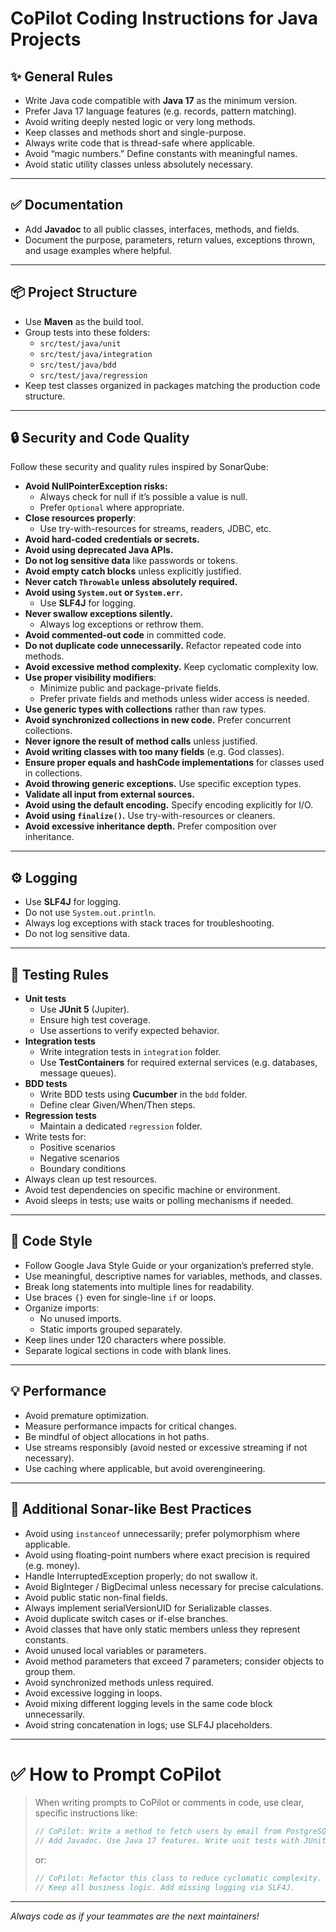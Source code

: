 # CoPilot Coding Instructions for Java Projects

## ✨ General Rules

- Write Java code compatible with **Java 17** as the minimum version.
- Prefer Java 17 language features (e.g. records, pattern matching).
- Avoid writing deeply nested logic or very long methods.
- Keep classes and methods short and single-purpose.
- Always write code that is thread-safe where applicable.
- Avoid “magic numbers.” Define constants with meaningful names.
- Avoid static utility classes unless absolutely necessary.

---

## ✅ Documentation

- Add **Javadoc** to all public classes, interfaces, methods, and fields.
- Document the purpose, parameters, return values, exceptions thrown, and usage examples where helpful.

---

## 📦 Project Structure

- Use **Maven** as the build tool.
- Group tests into these folders:
    - `src/test/java/unit`
    - `src/test/java/integration`
    - `src/test/java/bdd`
    - `src/test/java/regression`
- Keep test classes organized in packages matching the production code structure.

---

## 🔒 Security and Code Quality

Follow these security and quality rules inspired by SonarQube:

- **Avoid NullPointerException risks:**
    - Always check for null if it’s possible a value is null.
    - Prefer `Optional` where appropriate.
- **Close resources properly**:
    - Use try-with-resources for streams, readers, JDBC, etc.
- **Avoid hard-coded credentials or secrets.**
- **Avoid using deprecated Java APIs.**
- **Do not log sensitive data** like passwords or tokens.
- **Avoid empty catch blocks** unless explicitly justified.
- **Never catch `Throwable` unless absolutely required.**
- **Avoid using `System.out` or `System.err`.**
    - Use **SLF4J** for logging.
- **Never swallow exceptions silently.**
    - Always log exceptions or rethrow them.
- **Avoid commented-out code** in committed code.
- **Do not duplicate code unnecessarily.** Refactor repeated code into methods.
- **Avoid excessive method complexity.** Keep cyclomatic complexity low.
- **Use proper visibility modifiers**:
    - Minimize public and package-private fields.
    - Prefer private fields and methods unless wider access is needed.
- **Use generic types with collections** rather than raw types.
- **Avoid synchronized collections in new code.** Prefer concurrent collections.
- **Never ignore the result of method calls** unless justified.
- **Avoid writing classes with too many fields** (e.g. God classes).
- **Ensure proper equals and hashCode implementations** for classes used in collections.
- **Avoid throwing generic exceptions.** Use specific exception types.
- **Validate all input from external sources.**
- **Avoid using the default encoding.** Specify encoding explicitly for I/O.
- **Avoid using `finalize()`.** Use try-with-resources or cleaners.
- **Avoid excessive inheritance depth.** Prefer composition over inheritance.

---

## ⚙️ Logging

- Use **SLF4J** for logging.
- Do not use `System.out.println`.
- Always log exceptions with stack traces for troubleshooting.
- Do not log sensitive data.

---

## 🧪 Testing Rules

- **Unit tests**
    - Use **JUnit 5** (Jupiter).
    - Ensure high test coverage.
    - Use assertions to verify expected behavior.
- **Integration tests**
    - Write integration tests in `integration` folder.
    - Use **TestContainers** for required external services (e.g. databases, message queues).
- **BDD tests**
    - Write BDD tests using **Cucumber** in the `bdd` folder.
    - Define clear Given/When/Then steps.
- **Regression tests**
    - Maintain a dedicated `regression` folder.
- Write tests for:
    - Positive scenarios
    - Negative scenarios
    - Boundary conditions
- Always clean up test resources.
- Avoid test dependencies on specific machine or environment.
- Avoid sleeps in tests; use waits or polling mechanisms if needed.

---

## 🎨 Code Style

- Follow Google Java Style Guide or your organization’s preferred style.
- Use meaningful, descriptive names for variables, methods, and classes.
- Break long statements into multiple lines for readability.
- Use braces `{}` even for single-line `if` or loops.
- Organize imports:
    - No unused imports.
    - Static imports grouped separately.
- Keep lines under 120 characters where possible.
- Separate logical sections in code with blank lines.

---

## 💡 Performance

- Avoid premature optimization.
- Measure performance impacts for critical changes.
- Be mindful of object allocations in hot paths.
- Use streams responsibly (avoid nested or excessive streaming if not necessary).
- Use caching where applicable, but avoid overengineering.

---

## 🔗 Additional Sonar-like Best Practices

- Avoid using `instanceof` unnecessarily; prefer polymorphism where applicable.
- Avoid using floating-point numbers where exact precision is required (e.g. money).
- Handle InterruptedException properly; do not swallow it.
- Avoid BigInteger / BigDecimal unless necessary for precise calculations.
- Avoid public static non-final fields.
- Always implement serialVersionUID for Serializable classes.
- Avoid duplicate switch cases or if-else branches.
- Avoid classes that have only static members unless they represent constants.
- Avoid unused local variables or parameters.
- Avoid method parameters that exceed 7 parameters; consider objects to group them.
- Avoid synchronized methods unless required.
- Avoid excessive logging in loops.
- Avoid mixing different logging levels in the same code block unnecessarily.
- Avoid string concatenation in logs; use SLF4J placeholders.

---

# ✅ How to Prompt CoPilot

> When writing prompts to CoPilot or comments in code, use clear, specific instructions like:
>
> ```java
> // CoPilot: Write a method to fetch users by email from PostgreSQL using Spring Data JPA.
> // Add Javadoc. Use Java 17 features. Write unit tests with JUnit 5.
> ```
>
> or:
>
> ```java
> // CoPilot: Refactor this class to reduce cyclomatic complexity.
> // Keep all business logic. Add missing logging via SLF4J.
> ```

---

_Always code as if your teammates are the next maintainers!_

